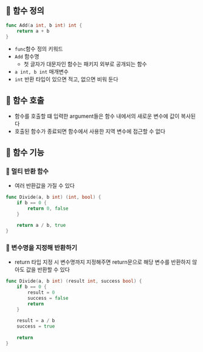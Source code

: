 ## 🎯 함수 정의

```go
func Add(a int, b int) int {
	return a + b
}
```

- `func`함수 정의 키워드
- `Add` 함수명
    - 첫 글자가 대문자인 함수는 패키지 외부로 공개되는 함수
- `a int, b int` 매개변수
- `int` 반환 타입이 있으면 적고, 없으면 비워 둔다

## 🎯 함수 호출

- 함수를 호출할 떄 입력한 argument들은 함수 내에서의 새로운 변수에 값이 복사된다
- 호출된 함수가 종료되면 함수에서 사용한 지역 변수에 접근할 수 없다

## 🎯 함수 기능

### 📌 멀티 반환 함수

- 여러 반환값을 가질 수 있다

```go
func Divide(a, b int) (int, bool) {
	if b == 0 {
		return 0, false
	}
	
	return a / b, true
}
```

### 📌 변수명을 지정해 반환하기

- return 타입 지정 시 변수명까지 지정해주면 return문으로 해당 변수를 반환하지 않아도 값을 반환할 수 있다

```go
func Divide(a, b int) (result int, success bool) {
	if b == 0 {
		result = 0
		success = false
		return
	}
	
	result = a / b
	success = true
	
	return
}
```
